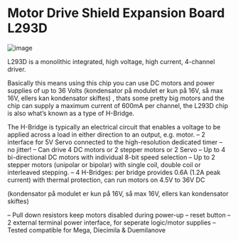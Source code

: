 # Motor Drive Shield Expansion Board L293D

 ![image](https://user-images.githubusercontent.com/44589560/195605842-ca9d39e6-8ad4-4547-8792-30b14334d64d.png)

 L293D is a monolithic integrated, high voltage, high current, 4-channel driver.

Basically this means using this chip you can use DC motors and power supplies of up to 36 Volts (kondensator på modulet er kun på 16V, så max 16V, ellers kan kondensator skiftes) , thats some pretty big motors and the chip can supply a maximum current of 600mA per channel, the L293D chip is also what’s known as a type of H-Bridge.

The H-Bridge is typically an electrical circuit that enables a voltage to be applied across a load in either direction to an output, e.g. motor.
– 2 interface for 5V Servo connected to the high-resolution dedicated timer – no jitter!
– Can drive 4 DC motors or 2 stepper motors or 2 Servo
– Up to 4 bi-directional DC motors with individual 8-bit speed selection
– Up to 2 stepper motors (unipolar or bipolar) with single coil, double coil or interleaved stepping.
– 4 H-Bridges: per bridge provides 0.6A (1.2A peak current) with thermal protection, can run motors on 4.5V to 36V DC

(kondensator på modulet er kun på 16V, så max 16V, ellers kan kondensator skiftes)

– Pull down resistors keep motors disabled during power-up
– reset button
– 2 external terminal power interface, for seperate logic/motor supplies
– Tested compatible for Mega, Diecimila & Duemilanove
